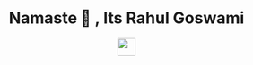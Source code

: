 <h1 align=center> Namaste 🙏 , Its Rahul Goswami </h1>

[<p align=center><img  height="32" width="32" src="https://unpkg.com/simple-icons@v3/icons/twitter.svg" /></p>](twitter.com/fistribution_fu)

